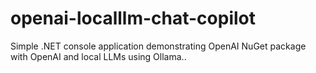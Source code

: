 # openai-localllm-chat-copilot
 Simple .NET console application demonstrating OpenAI NuGet package with OpenAI and local LLMs using Ollama..
